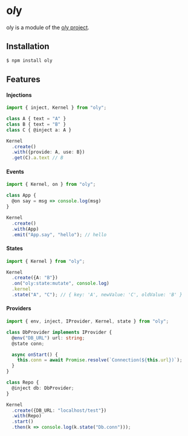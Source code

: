 # o*l*y

o*l*y is a module of the [o*l*y project](https://nolyme.github.io/oly).

## Installation

```bash
$ npm install oly
```

## Features

#### Injections

```ts
import { inject, Kernel } from "oly";

class A { text = "A" }
class B { text = "B" }
class C { @inject a: A }

Kernel
  .create()
  .with({provide: A, use: B})
  .get(C).a.text // B
```

#### Events

```ts
import { Kernel, on } from "oly";

class App {
  @on say = msg => console.log(msg)
}

Kernel
  .create()
  .with(App)
  .emit("App.say", "hello"); // hello
```

#### States

```ts
import { Kernel } from "oly";

Kernel
  .create({A: "B"})
  .on("oly:state:mutate", console.log)
  .kernel
  .state("A", "C"); // { key: 'A', newValue: 'C', oldValue: 'B' }
```

#### Providers

```ts
import { env, inject, IProvider, Kernel, state } from "oly";

class DbProvider implements IProvider {
  @env("DB_URL") url: string;
  @state conn;

  async onStart() {
    this.conn = await Promise.resolve(`Connection(${this.url})`);
  }
}

class Repo {
  @inject db: DbProvider;
}

Kernel
  .create({DB_URL: "localhost/test"})
  .with(Repo)
  .start()
  .then(k => console.log(k.state("Db.conn")));
```
